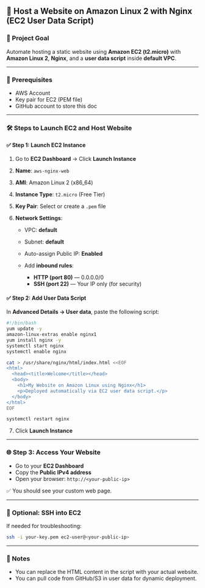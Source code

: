 ## 🚀 Host a Website on Amazon Linux 2 with Nginx (EC2 User Data Script)

### 📌 Project Goal

Automate hosting a static website using **Amazon EC2 (t2.micro)** with **Amazon Linux 2**, **Nginx**, and a **user data script** inside **default VPC**.

---

### 🔧 Prerequisites

* AWS Account
* Key pair for EC2 (PEM file)
* GitHub account to store this doc

---

### 🛠️ Steps to Launch EC2 and Host Website

#### ✅ Step 1: Launch EC2 Instance

1. Go to **EC2 Dashboard** → Click **Launch Instance**
2. **Name**: `aws-nginx-web`
3. **AMI**: Amazon Linux 2 (x86\_64)
4. **Instance Type**: `t2.micro` (Free Tier)
5. **Key Pair**: Select or create a `.pem` file
6. **Network Settings**:

   * VPC: **default**
   * Subnet: **default**
   * Auto-assign Public IP: **Enabled**
   * Add **inbound rules**:

     * **HTTP (port 80)** — 0.0.0.0/0
     * **SSH (port 22)** — Your IP only (for security)

#### ✅ Step 2: Add User Data Script

In **Advanced Details → User data**, paste the following script:

```bash
#!/bin/bash
yum update -y
amazon-linux-extras enable nginx1
yum install nginx -y
systemctl start nginx
systemctl enable nginx

cat > /usr/share/nginx/html/index.html <<EOF
<html>
  <head><title>Welcome</title></head>
  <body>
    <h1>My Website on Amazon Linux using Nginx</h1>
    <p>Deployed automatically via EC2 user data script.</p>
  </body>
</html>
EOF

systemctl restart nginx
```

7. Click **Launch Instance**

---

### 🌐 Step 3: Access Your Website

* Go to your **EC2 Dashboard**
* Copy the **Public IPv4 address**
* Open your browser:
  `http://<your-public-ip>`

✅ You should see your custom web page.

---

### 🔐 Optional: SSH into EC2

If needed for troubleshooting:

```bash
ssh -i your-key.pem ec2-user@<your-public-ip>
```

---

### 📘 Notes

* You can replace the HTML content in the script with your actual website.
* You can pull code from GitHub/S3 in user data for dynamic deployment.











